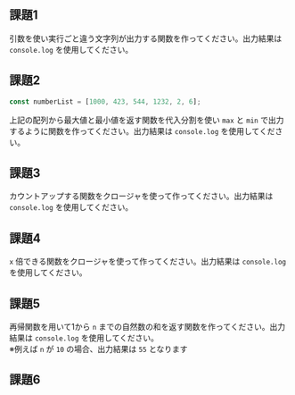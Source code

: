 ## 課題1

引数を使い実行ごと違う文字列が出力する関数を作ってください。出力結果は `console.log` を使用してください。

## 課題2

```javascript
const numberList = [1000, 423, 544, 1232, 2, 6];
```

上記の配列から最大値と最小値を返す関数を代入分割を使い `max` と `min` で出力するように関数を作ってください。出力結果は `console.log` を使用してください。

## 課題3

カウントアップする関数をクロージャを使って作ってください。出力結果は `console.log` を使用してください。

## 課題4

`x` 倍できる関数をクロージャを使って作ってください。出力結果は `console.log` を使用してください。

## 課題5

再帰関数を用いて1から `n` までの自然数の和を返す関数を作ってください。出力結果は `console.log` を使用してください。  
※例えば `n` が `10` の場合、出力結果は `55` となります

## 課題6

